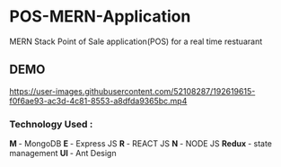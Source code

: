 # POS-MERN-Application
MERN Stack Point of Sale application(POS) for a real time restuarant

## DEMO
https://user-images.githubusercontent.com/52108287/192619615-f0f6ae93-ac3d-4c81-8553-a8dfda9365bc.mp4


### Technology Used : 
<b> M </b>- MongoDB
<b> E </b>- Express JS
<b> R </b>- REACT JS
<b> N </b>- NODE JS
<b> Redux </b>- state management
<b> UI </b>- Ant Design










